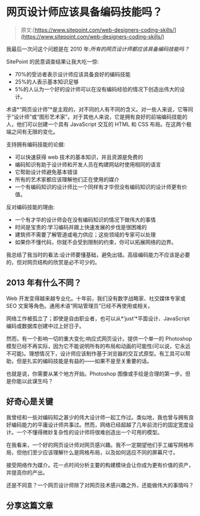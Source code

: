 # 网页设计师应该具备编码技能吗？

> 原文:[https://www.sitepoint.com/web-designers-coding-skills/](https://www.sitepoint.com/web-designers-coding-skills/)

我最后一次问这个问题是在 2010 年:*所有的网页设计师都应该具备编码技能吗？*

SitePoint 的民意调查结果让我大吃一惊:

*   70%的受访者表示设计师应该具备良好的编码技能
*   25%的人表示基本知识足够
*   5%的人认为一个好的设计师可以在没有编码经验的情况下创造出伟大的设计。

术语*“网页设计师”*是主观的，对不同的人有不同的含义。对一些人来说，它等同于“设计师”或“图形艺术家”。对于其他人来说，它是拥有良好的前端编码技能的人，他们可以创建一个具有 JavaScript 交互的 HTML 和 CSS 布局。在这两个极端之间有无限的变化。

支持拥有编码技能的论据:

*   可以快速获得 web 技术的基本知识，并且资源是免费的
*   编码知识有助于设计师和开发人员在构建网站时使用相同的语言
*   它帮助设计师避免基本错误
*   所有的艺术家都应该理解他们正在使用的媒介
*   一个有编码知识的设计师比一个同样有才华但没有编码知识的设计师更有价值。

反对编码技能的理由:

*   一个有才华的设计师会在没有编码知识的情况下做伟大的事情
*   时间是宝贵的:学习编码并跟上快速发展的步伐是很困难的
*   建筑师不需要了解管道或电力供应；这些领域的专家可以处理
*   如果你不懂代码，你就不会受到限制的约束，你可以拓展网络的边界。

我总结了我当时的看法:设计师要懂基础，避免出错。高级编码能力不应该是必要的，但对网页结构的欣赏是必不可少的。

## 2013 年有什么不同？

Web 开发变得越来越专业化。十年前，我们没有数字战略家、社交媒体专家或 SEO 文案等角色。通用术语“网站管理员”已经不再使用或相关。

网络工作被孤立了；即使是自由职业者，也可以从*‘just’*平面设计、JavaScript 编码或数据库创建中过上好日子。

然而，有一个影响一切的重大变化:响应式网页设计。提供一个单一的 Photoshop 模型已经不再实际，因为它不能说明所有的布局和动画的可能性(可以说，它永远不可能)。理想情况下，设计师应该制作基于浏览器的交互式原型。有工具可以帮助，但是扎实的编码技能是有益的——如果不是至关重要的话。

也就是说，你需要从某个地方开始。Photoshop 图像或手绘是合理的第一步。但是你能以此谋生吗？

## 好奇心是关键

我曾经和一些对编码知之甚少的伟大设计师一起工作过。类似地，我也曾与拥有良好编码能力的平庸设计师共事过。然而，网络已经超越了几年前流行的固定宽度设计。一个不懂得微妙复杂性的设计师将很难创造出一个可用的模型。

在我看来，一个好的网页设计师对网页感兴趣。我不一定期望他们手工编写网格布局，但他们至少应该理解什么是网格布局，以及如何适应不同的屏幕尺寸。

接受网络作为媒介。花一点时间分析主要的构建模块会让你成为更有价值的资产，并提高你的产出。

还是不同意？一个网页设计师除了对网页技术感兴趣之外，还能做伟大的事情吗？

## 分享这篇文章